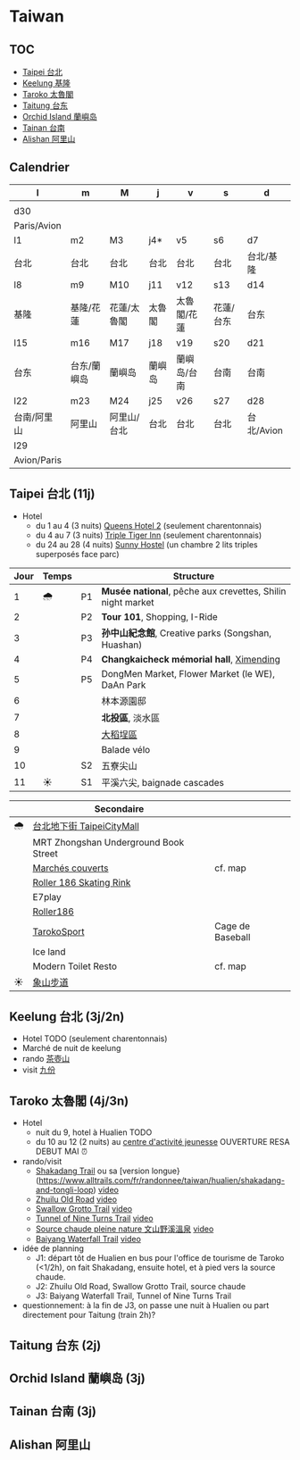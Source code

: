 # Taiwan
## TOC
- [Taipei 台北](#taipei)
- [Keelung 基隆](#keelung)
- [Taroko 太魯閣](#taroko)
- [Taitung 台东](#taitung)
- [Orchid Island 蘭嶼岛](#orchid-island)
- [Tainan 台南](#tainan)
- [Alishan 阿里山](#alishan)

## Calendrier
| l | m | M | j | v | s | d
| --- | --- | --- | --- | --- | --- | --- |
| |
| d30 |
| Paris/Avion |
| l1 | m2 | M3 | j4* | v5 | s6 | d7 |
| 台北| 台北 | 台北 | 台北 | 台北 | 台北 | 台北/基隆 |
| l8 | m9 | M10 | j11 | v12 | s13 | d14 |
| 基隆 | 基隆/花蓮 | 花蓮/太魯閣 | 太魯閣 | 太魯閣/花蓮 | 花蓮/台东| 台东 |
| l15 | m16 | M17 | j18 | v19 | s20 | d21
| 台东 | 台东/蘭嶼岛 | 蘭嶼岛 | 蘭嶼岛 | 蘭嶼岛/台南 | 台南 | 台南 |
| l22 | m23 | M24 | j25 | v26 | s27 | d28
| 台南/阿里山 | 阿里山 | 阿里山/台北 | 台北| 台北 | 台北 | 台北/Avion |
| l29 |
| Avion/Paris |

## <a id="taipei" />Taipei 台北 (11j)

- Hotel
  - du 1 au 4 (3 nuits) [Queens Hotel 2](https://www.booking.com/hotel/tw/queens-hotel-ii.fr.html?label=gen173nr-1FCAEoggI46AdIM1gEaE2IAQGYAQ24ARfIAQ_YAQHoAQH4AQuIAgGoAgO4AvP3-64GwAIB0gIkNTk5YWZjYzMtOWQ2YS00M2U0LWJiNjctZWRiYTU2YjE0Njk52AIG4AIB&sid=4886e70dbb9458b4775d14aed9f5a04c&aid=304142) (seulement charentonnais)
  - du 4 au 7 (3 nuits) [Triple Tiger Inn](https://www.booking.com/hotel/tw/triple-tiger-taipei.fr.html?label=gen173nr-1FCAEoggI46AdIM1gEaE2IAQGYAQ24ARfIAQ_YAQHoAQH4AQuIAgGoAgO4AvP3-64GwAIB0gIkNTk5YWZjYzMtOWQ2YS00M2U0LWJiNjctZWRiYTU2YjE0Njk52AIG4AIB&sid=4886e70dbb9458b4775d14aed9f5a04c&aid=304142) (seulement charentonnais)
  - du 24 au 28 (4 nuits) [Sunny Hostel](https://www.booking.com/hotel/tw/tai-bei-tian-qing-qing-nian-lu-guan.fr.html?label=gen173nr-1FCAEoggI46AdIM1gEaE2IAQGYAQ24ARfIAQ_YAQHoAQH4AQuIAgGoAgO4AvP3-64GwAIB0gIkNTk5YWZjYzMtOWQ2YS00M2U0LWJiNjctZWRiYTU2YjE0Njk52AIG4AIB&sid=4886e70dbb9458b4775d14aed9f5a04c&aid=304142) (un chambre 2 lits triples superposés face parc)
    
| Jour | Temps | | Structure |
| --- | --- | --- | --- |
| 1 | :cloud_with_rain: | P1 | **Musée national**, pêche aux crevettes, Shilin night market
| 2 | | P2 | **Tour 101**, Shopping, I-Ride
| 3 | | P3 | **孙中山紀念館**, Creative parks (Songshan, Huashan)
| 4 | | P4 | **Changkaicheck mémorial hall**, [Ximending](#%E8%A5%BF%E9%97%A8%E7%94%BA-ximending)
| 5 | | P5 | DongMen Market, Flower Market (le WE), DaAn Park
| 6 | | | 林本源園邸 | 
| 7 | | | **北投區**, 淡水區
| 8 | | | [大稻埕區](#%E5%A4%A7%E7%A8%BB%E5%9F%95) |
| 9 | | | Balade vélo |
| 10 | | S2 | 五寮尖山
| 11 | :sunny: | S1 | 平溪六尖, baignade cascades 

| | Secondaire | |
| --- | --- | --- |
| :cloud_with_rain: | [台北地下街 TaipeiCityMall](http://www.taipeimall.com.tw/en) |
| | MRT Zhongshan Underground Book Street |
| | [Marchés couverts](https://www.travel.taipei/en/pictorial/article/53990) | cf. map
| | [Roller 186 Skating Rink](https://roller186.com/taipeiarena/) 
| | E7play
| | [Roller186](https://maps.app.goo.gl/C3Wjv7aN3bEuuNJL8)
| | [TarokoSport](https://maps.app.goo.gl/4UED1ULfLDqUrFQK9) | Cage de Baseball  
| | Ice land
| | Modern Toilet Resto | cf. map |
| :sunny: | [象山步道](#%E8%B1%A1%E5%B1%B1%E6%AD%A5%E9%81%93-2h30) |


## <a id="keelung" />Keelung 台北 (3j/2n)
- Hotel TODO (seulement charentonnais)
- Marché de nuit de keelung
- rando [茶壺山](https://youtu.be/7pE-kUjAm5c?t=252)
- visit [九份](https://youtu.be/VyinTcVrkWo)

## <a id="taroko" />Taroko 太魯閣 (4j/3n)
- Hotel
  - nuit du 9, hotel à Hualien TODO
  - du 10 au 12 (2 nuits) au [centre d'activité jeunesse](https://maps.app.goo.gl/EVGjSJxHyJHFt2tu8) OUVERTURE RESA DEBUT MAI :alarm_clock:
- rando/visit
  - [Shakadang Trail](https://www.alltrails.com/fr/randonnee/taiwan/hualien/shakadang-trail--4) ou sa [version longue}(https://www.alltrails.com/fr/randonnee/taiwan/hualien/shakadang-and-tongli-loop) [video](https://youtu.be/qHQuwvOLS6o)
  - [Zhuilu Old Road](https://www.alltrails.com/fr/randonnee/taiwan/hualien/zhuilu-old-road-trail) [video](https://youtu.be/Al0hBseZbU0?t=3)
  - [Swallow Grotto Trail](https://www.alltrails.com/fr/randonnee/taiwan/hualien/swallow-grotto-trail) [video](https://youtu.be/ZxgZrsHrwrw)
  - [Tunnel of Nine Turns Trail](https://www.alltrails.com/fr/randonnee/taiwan/hualien/tunnel-of-nine-turns-trail) [video](https://youtu.be/23R33Ou7O04)
  - [Source chaude pleine nature 文山野溪溫泉](https://maps.app.goo.gl/TdJyQ2Z7Jw64SpmD9) [video](https://youtu.be/q1dIi_Ql7CM?t=3) 
  - [Baiyang Waterfall Trail](https://www.alltrails.com/fr/randonnee/taiwan/hualien/baiyang-waterfall-trail) [video](https://youtu.be/k0fGTH0lNZQ)
- idée de planning
  - J1: départ tôt de Hualien en bus pour l'office de tourisme de Taroko (<1/2h), on fait Shakadang, ensuite hotel, et à pied vers la source chaude.
  - J2: Zhuilu Old Road, Swallow Grotto Trail, source chaude
  - J3: Baiyang Waterfall Trail, Tunnel of Nine Turns Trail
- questionnement: à la fin de J3, on passe une nuit à Hualien ou part directement pour Taitung (train 2h)?

## <a id="taitung" />Taitung 台东 (2j)

## <a id="orchid-island" />Orchid Island 蘭嶼岛 (3j)

## <a id="tainan" />Tainan 台南 (3j)

## <a id="alishan" />Alishan 阿里山 
